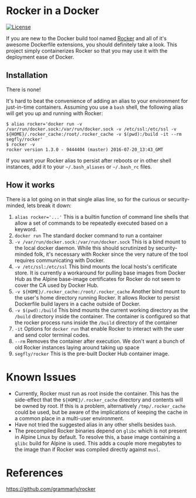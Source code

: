 # Rocker in a Docker
[![License](http://img.shields.io/badge/license-APACHE-blue.svg?style=flat)](http://choosealicense.com/licenses/apache-2.0/)

If you are new to the Docker build tool named [Rocker](https://github.com/grammarly/rocker) and all of it's awesome Dockerfile extensions, you should definitely take a look.
This project simply containerizes Rocker so that you may use it with the deployment ease of Docker.

## Installation
There is none!

It's hard to beat the convenience of adding an alias to your environment for just-in-time containers.
Assuming you use a `bash` shell, the following alias will get you up and running with Rocker:
```
$ alias rocker='docker run -v /var/run/docker.sock:/var/run/docker.sock -v /etc/ssl:/etc/ssl -v ${HOME}/.rocker_cache:/root/.rocker_cache -v $(pwd):/build -it --rm segfly/rocker'
$ rocker -v
rocker version 1.3.0 - 9444404 (master) 2016-07-20_13:43_GMT
```

If you want your Rocker alias to persist after reboots or in other shell instances, add it to your `~/.bash_aliases` or `~/.bash_rc` files. 

## How it works
There is a lot going on in that single alias line, so for the curious or security-minded, lets break it down:
1. `alias rocker='...'`
   This is a builtin function of command line shells that allow a set of commands to be repeatedly executed based on a keyword.
1. `docker run`
   The standard docker command to run a container
1. `-v /var/run/docker.sock:/var/run/docker.sock`
   This is a bind mount to the local docker daemon.
   While this should scrutinized by security-minded folk, it's necessary with Rocker since the very nature of the tool requires communicating with Docker.
1. `-v /etc/ssl:/etc/ssl`
   This bind mounts the local hosts's certificate store.
   It is currently a workaround for pulling base images from Docker Hub as the Alpine base-image certificates for Rocker do not seem to cover the CA used by Docker Hub.
1. `-v ${HOME}/.rocker_cache:/root/.rocker_cache`
   Another bind mount to the user's home directory running Rocker.
   It allows Rocker to persist Dockerfile build layers in a cache outside of Docker.
1. `-v $(pwd):/build`
   This bind mounts the current working directory as the `/build` directory inside the container.
   The container is configured so that the rocker process runs inside the `/build` directory of the container
1. `-it` Options for `docker run` that enable Rocker to interact with the user and send color terminal codes.
1. `--rm` Removes the container after execution.
   We don't want a bunch of old Rocker instances laying around taking up space
1. `segfly/rocker` This is the pre-built Docker Hub container image.

# Known Issues
* Currently, Rocker must run as root inside the container.
  This has the side-effect that the `${HOME}/.rocker_cache` directory and contents will be owned by root.
  If this is a problem, alternatively `/tmp/.rocker_cache` could be used, but be aware of the implications of keeping the cache in a common place in a multi-user environment.
* Have not tried the suggested alias in any other shells besides `bash`.
* The precompiled Rocker binaries depend on `glibc` which is not present in Alpine Linux by default.
  To resolve this, a base image containing a `glibc` build for Alpine is used.
  This adds a couple more megabytes to the image than if Rocker was compiled directly against `musl`.
  
# References
https://github.com/grammarly/rocker